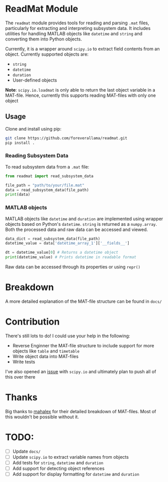 # ReadMat Module

The `readmat` module provides tools for reading and parsing `.mat` files, particularly for extracting and interpreting subsystem data. It includes utilities for handling MATLAB objects like `datetime` and `string` and converting them into Python objects.

Currently, it is a wrapper around `scipy.io` to extract field contents from an object. Currently supported objects are:
- `string` 
- `datetime`
- `duration`
- User-defined objects

**Note**: `scipy.io.loadmat` is only able to return the last object variable in a MAT-file. Hence, currently this supports reading MAT-files with only one object

## Usage

Clone and install using pip:

```bash
git clone https://github.com/foreverallama/readmat.git
pip install .
```

### Reading Subsystem Data
To read subsystem data from a `.mat` file:

```python
from readmat import read_subsystem_data

file_path = "path/to/your/file.mat"
data = read_subsystem_data(file_path)
print(data)
```

### MATLAB objects

MATLAB objects like `datetime` and `duration` are implemented using wrapper objects based on Python's `datetime`. `string` is returned as a `numpy.array`. Both the processed data and raw data can be accessed and viewed.

```python
data_dict = read_subsystem_data(file_path)
datetime_value = data['datetime_array_1']['__fields__']

dt = datetime_value[0] # Returns a datetime object
print(datetime_value) # Prints datetime in readable format
```

Raw data can be accessed through its properties or using `repr()`

# Breakdown

A more detailed explanation of the MAT-file structure can be found in `docs/`

# Contribution

There's still lots to do! I could use your help in the following:
- Reverse Enginner the MAT-file structure to include support for more objects like `table` and `timetable`
- Write object data into MAT-files
- Write tests

I've also opened an [issue](https://github.com/scipy/scipy/issues/22736) with `scipy.io` and ultimately plan to push all of this over there

# Thanks

Big thanks to [mahalex](https://github.com/mahalex/MatFileHandler) for their detailed breakdown of MAT-files. Most of this wouldn't be possible without it.

# TODO:
- [ ] Update `docs/`
- [ ] Update `scipy.io` to extract variable names from objects
- [ ] Add tests for `string`, `datetime` and `duration`
- [ ] Add support for detecting object references
- [ ] Add support for display formatting for `datetime` and `duration`
